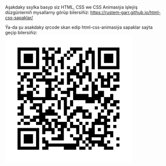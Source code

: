 Aşakdaky ssylka basyp siz HTML, CSS we CSS Animasiýa işleýiş düzgünlerniň mysallarny görüp bilersiňiz:
https://rustem-garr.github.io/html-css-sapaklar/

Ýa-da şu asakdaky qrcode skan edip html-css-animasiýa sapaklar saýta geçip bilersiňiz:
![alt text](https://github.com/rustem-garr/html-css-sapaklar/blob/main/sahypa-qrcode.png?raw=true)
